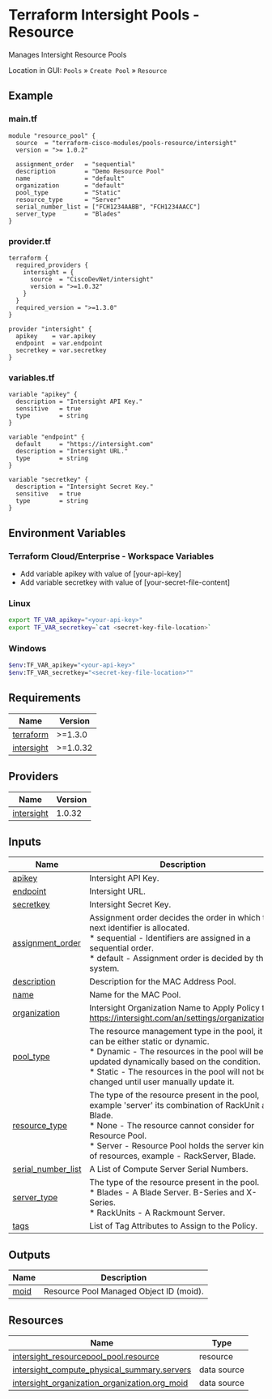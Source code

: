 <!-- BEGIN_TF_DOCS -->
# Terraform Intersight Pools - Resource
Manages Intersight Resource Pools

Location in GUI:
`Pools` » `Create Pool` » `Resource`

## Example

### main.tf
```hcl
module "resource_pool" {
  source  = "terraform-cisco-modules/pools-resource/intersight"
  version = ">= 1.0.2"

  assignment_order   = "sequential"
  description        = "Demo Resource Pool"
  name               = "default"
  organization       = "default"
  pool_type          = "Static"
  resource_type      = "Server"
  serial_number_list = ["FCH1234AABB", "FCH1234AACC"]
  server_type        = "Blades"
}

```

### provider.tf
```hcl
terraform {
  required_providers {
    intersight = {
      source  = "CiscoDevNet/intersight"
      version = ">=1.0.32"
    }
  }
  required_version = ">=1.3.0"
}

provider "intersight" {
  apikey    = var.apikey
  endpoint  = var.endpoint
  secretkey = var.secretkey
}
```

### variables.tf
```hcl
variable "apikey" {
  description = "Intersight API Key."
  sensitive   = true
  type        = string
}

variable "endpoint" {
  default     = "https://intersight.com"
  description = "Intersight URL."
  type        = string
}

variable "secretkey" {
  description = "Intersight Secret Key."
  sensitive   = true
  type        = string
}
```

## Environment Variables

### Terraform Cloud/Enterprise - Workspace Variables
- Add variable apikey with value of [your-api-key]
- Add variable secretkey with value of [your-secret-file-content]

### Linux
```bash
export TF_VAR_apikey="<your-api-key>"
export TF_VAR_secretkey=`cat <secret-key-file-location>`
```

### Windows
```bash
$env:TF_VAR_apikey="<your-api-key>"
$env:TF_VAR_secretkey="<secret-key-file-location>""
```


## Requirements

| Name | Version |
|------|---------|
| <a name="requirement_terraform"></a> [terraform](#requirement\_terraform) | >=1.3.0 |
| <a name="requirement_intersight"></a> [intersight](#requirement\_intersight) | >=1.0.32 |
## Providers

| Name | Version |
|------|---------|
| <a name="provider_intersight"></a> [intersight](#provider\_intersight) | 1.0.32 |
## Inputs

| Name | Description | Type | Default | Required |
|------|-------------|------|---------|:--------:|
| <a name="input_apikey"></a> [apikey](#input\_apikey) | Intersight API Key. | `string` | n/a | yes |
| <a name="input_endpoint"></a> [endpoint](#input\_endpoint) | Intersight URL. | `string` | `"https://intersight.com"` | no |
| <a name="input_secretkey"></a> [secretkey](#input\_secretkey) | Intersight Secret Key. | `string` | n/a | yes |
| <a name="input_assignment_order"></a> [assignment\_order](#input\_assignment\_order) | Assignment order decides the order in which the next identifier is allocated.<br>  * sequential - Identifiers are assigned in a sequential order.<br>  * default - Assignment order is decided by the system. | `string` | `"default"` | no |
| <a name="input_description"></a> [description](#input\_description) | Description for the MAC Address Pool. | `string` | `""` | no |
| <a name="input_name"></a> [name](#input\_name) | Name for the MAC Pool. | `string` | `"default"` | no |
| <a name="input_organization"></a> [organization](#input\_organization) | Intersight Organization Name to Apply Policy to.  https://intersight.com/an/settings/organizations/. | `string` | `"default"` | no |
| <a name="input_pool_type"></a> [pool\_type](#input\_pool\_type) | The resource management type in the pool, it can be either static or dynamic.<br>  * Dynamic - The resources in the pool will be updated dynamically based on the condition.<br>  * Static - The resources in the pool will not be changed until user manually update it. | `string` | `"Static"` | no |
| <a name="input_resource_type"></a> [resource\_type](#input\_resource\_type) | The type of the resource present in the pool, example 'server' its combination of RackUnit and Blade.<br>  * None - The resource cannot consider for Resource Pool.<br>  * Server - Resource Pool holds the server kind of resources, example - RackServer, Blade. | `string` | `"Server"` | no |
| <a name="input_serial_number_list"></a> [serial\_number\_list](#input\_serial\_number\_list) | A List of Compute Server Serial Numbers. | `set(string)` | n/a | yes |
| <a name="input_server_type"></a> [server\_type](#input\_server\_type) | The type of the resource present in the pool.<br>  * Blades - A Blade Server.  B-Series and X-Series.<br>  * RackUnits - A Rackmount Server. | `string` | `"Blades"` | no |
| <a name="input_tags"></a> [tags](#input\_tags) | List of Tag Attributes to Assign to the Policy. | `list(map(string))` | `[]` | no |
## Outputs

| Name | Description |
|------|-------------|
| <a name="output_moid"></a> [moid](#output\_moid) | Resource Pool Managed Object ID (moid). |
## Resources

| Name | Type |
|------|------|
| [intersight_resourcepool_pool.resource](https://registry.terraform.io/providers/CiscoDevNet/intersight/latest/docs/resources/resourcepool_pool) | resource |
| [intersight_compute_physical_summary.servers](https://registry.terraform.io/providers/CiscoDevNet/intersight/latest/docs/data-sources/compute_physical_summary) | data source |
| [intersight_organization_organization.org_moid](https://registry.terraform.io/providers/CiscoDevNet/intersight/latest/docs/data-sources/organization_organization) | data source |
<!-- END_TF_DOCS -->